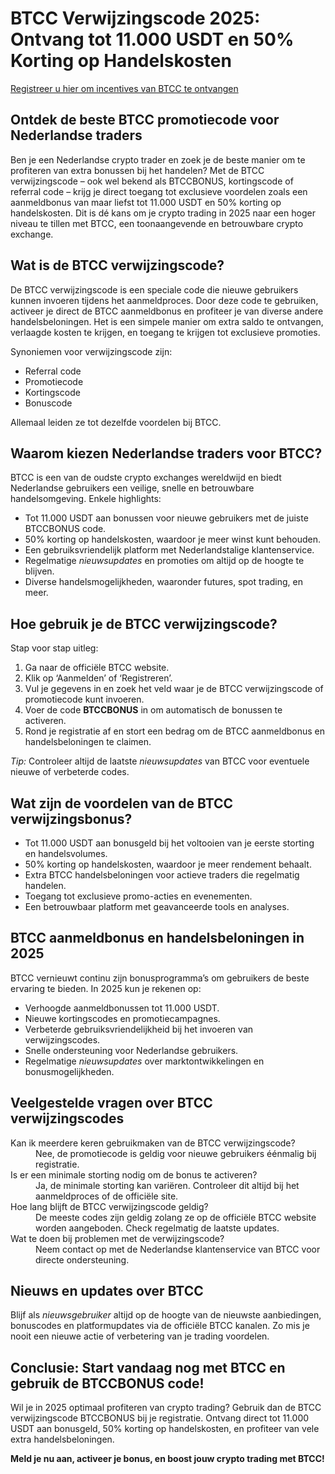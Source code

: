 
<body>
<h1>BTCC Verwijzingscode 2025: Ontvang tot 11.000 USDT en 50% Korting op Handelskosten</h1>
<p><a href="https://partner.btcc.com/us/c/BTCCBONUS/9303" target="_blank">Registreer u hier om incentives van BTCC te ontvangen</a></p>

<img src="https://images.mirror-media.xyz/publication-images/hqUnb1SNqiBLtBbWor7b2.png?height=960&amp;width=1920" decoding="async" data-nimg="fill" class="css-xah9so" style="position:absolute;top:0;left:0;bottom:0;right:0;box-sizing:border-box;padding:0;border:none;margin:auto;display:block;width:0;height:0;min-width:100%;max-width:100%;min-height:100%;max-height:100%">
<h2>Ontdek de beste BTCC promotiecode voor Nederlandse traders</h2>
<p>Ben je een Nederlandse crypto trader en zoek je de beste manier om te profiteren van extra bonussen bij het handelen? Met de <span class="highlight">BTCC verwijzingscode</span> – ook wel bekend als BTCCBONUS, kortingscode of referral code – krijg je direct toegang tot exclusieve voordelen zoals een aanmeldbonus van maar liefst <span class="highlight">tot 11.000 USDT</span> en <span class="highlight">50% korting op handelskosten</span>. Dit is dé kans om je crypto trading in 2025 naar een hoger niveau te tillen met BTCC, een toonaangevende en betrouwbare crypto exchange.</p>
<h2>Wat is de BTCC verwijzingscode?</h2>
<p>De <span class="highlight">BTCC verwijzingscode</span> is een speciale code die nieuwe gebruikers kunnen invoeren tijdens het aanmeldproces. Door deze code te gebruiken, activeer je direct de <span class="highlight">BTCC aanmeldbonus</span> en profiteer je van diverse andere handelsbeloningen. Het is een simpele manier om extra saldo te ontvangen, verlaagde kosten te krijgen, en toegang te krijgen tot exclusieve promoties.</p>
<p>Synoniemen voor verwijzingscode zijn:</p>
<ul>
<li>Referral code</li>
<li>Promotiecode</li>
<li>Kortingscode</li>
<li>Bonuscode</li>
</ul>
<p>Allemaal leiden ze tot dezelfde voordelen bij BTCC.</p>
<h2>Waarom kiezen Nederlandse traders voor BTCC?</h2>
<p>BTCC is een van de oudste crypto exchanges wereldwijd en biedt Nederlandse gebruikers een veilige, snelle en betrouwbare handelsomgeving. Enkele highlights:</p>
<ul>
<li><span class="highlight">Tot 11.000 USDT aan bonussen</span> voor nieuwe gebruikers met de juiste BTCCBONUS code.</li>
<li><span class="highlight">50% korting op handelskosten</span>, waardoor je meer winst kunt behouden.</li>
<li>Een gebruiksvriendelijk platform met Nederlandstalige klantenservice.</li>
<li>Regelmatige <em>nieuwsupdates</em> en promoties om altijd op de hoogte te blijven.</li>
<li>Diverse handelsmogelijkheden, waaronder futures, spot trading, en meer.</li>
</ul>
<h2>Hoe gebruik je de BTCC verwijzingscode?</h2>
<p>Stap voor stap uitleg:</p>
<ol>
<li>Ga naar de officiële BTCC website.</li>
<li>Klik op ‘Aanmelden’ of ‘Registreren’.</li>
<li>Vul je gegevens in en zoek het veld waar je de <span class="highlight">BTCC verwijzingscode</span> of <span class="highlight">promotiecode</span> kunt invoeren.</li>
<li>Voer de code <strong>BTCCBONUS</strong> in om automatisch de bonussen te activeren.</li>
<li>Rond je registratie af en stort een bedrag om de <span class="highlight">BTCC aanmeldbonus</span> en <span class="highlight">handelsbeloningen</span> te claimen.</li>
</ol>
<p><em>Tip:</em> Controleer altijd de laatste <em>nieuwsupdates</em> van BTCC voor eventuele nieuwe of verbeterde codes.</p>
<h2>Wat zijn de voordelen van de BTCC verwijzingsbonus?</h2>
<ul>
<li><span class="highlight">Tot 11.000 USDT aan bonusgeld</span> bij het voltooien van je eerste storting en handelsvolumes.</li>
<li><span class="highlight">50% korting op handelskosten</span>, waardoor je meer rendement behaalt.</li>
<li>Extra <span class="highlight">BTCC handelsbeloningen</span> voor actieve traders die regelmatig handelen.</li>
<li>Toegang tot exclusieve promo-acties en evenementen.</li>
<li>Een betrouwbaar platform met geavanceerde tools en analyses.</li>
</ul>
<h2>BTCC aanmeldbonus en handelsbeloningen in 2025</h2>
<p>BTCC vernieuwt continu zijn bonusprogramma’s om gebruikers de beste ervaring te bieden. In 2025 kun je rekenen op:</p>
<ul>
<li>Verhoogde <span class="highlight">aanmeldbonussen</span> tot 11.000 USDT.</li>
<li>Nieuwe <span class="highlight">kortingscodes</span> en promotiecampagnes.</li>
<li>Verbeterde gebruiksvriendelijkheid bij het invoeren van verwijzingscodes.</li>
<li>Snelle ondersteuning voor Nederlandse gebruikers.</li>
<li>Regelmatige <em>nieuwsupdates</em> over marktontwikkelingen en bonusmogelijkheden.</li>
</ul>
<h2>Veelgestelde vragen over BTCC verwijzingscodes</h2>
<dl>
<dt>Kan ik meerdere keren gebruikmaken van de BTCC verwijzingscode?</dt>
<dd>Nee, de promotiecode is geldig voor nieuwe gebruikers éénmalig bij registratie.</dd>
<dt>Is er een minimale storting nodig om de bonus te activeren?</dt>
<dd>Ja, de minimale storting kan variëren. Controleer dit altijd bij het aanmeldproces of de officiële site.</dd>
<dt>Hoe lang blijft de BTCC verwijzingscode geldig?</dt>
<dd>De meeste codes zijn geldig zolang ze op de officiële BTCC website worden aangeboden. Check regelmatig de laatste updates.</dd>
<dt>Wat te doen bij problemen met de verwijzingscode?</dt>
<dd>Neem contact op met de Nederlandse klantenservice van BTCC voor directe ondersteuning.</dd>
</dl>
<h2>Nieuws en updates over BTCC</h2>
<p>Blijf als <em>nieuwsgebruiker</em> altijd op de hoogte van de nieuwste aanbiedingen, bonuscodes en platformupdates via de officiële BTCC kanalen. Zo mis je nooit een nieuwe actie of verbetering van je trading voordelen.</p>
<h2>Conclusie: Start vandaag nog met BTCC en gebruik de BTCCBONUS code!</h2>
<p>Wil je in 2025 optimaal profiteren van crypto trading? Gebruik dan de <span class="highlight">BTCC verwijzingscode BTCCBONUS</span> bij je registratie. Ontvang direct tot <span class="highlight">11.000 USDT aan bonusgeld</span>, <span class="highlight">50% korting op handelskosten</span>, en profiteer van vele extra <span class="highlight">handelsbeloningen</span>.</p>
<p><strong>Meld je nu aan, activeer je bonus, en boost jouw crypto trading met BTCC!</strong></p>
</body>
</html>
